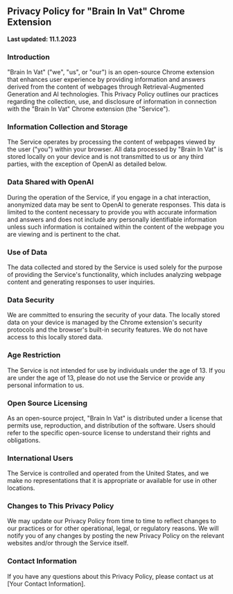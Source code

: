 ## Privacy Policy for "Brain In Vat" Chrome Extension

**Last updated: 11.1.2023**

### Introduction

"Brain In Vat" ("we", "us", or "our") is an open-source Chrome extension that enhances user experience by providing information and answers derived from the content of webpages through Retrieval-Augmented Generation and AI technologies. This Privacy Policy outlines our practices regarding the collection, use, and disclosure of information in connection with the "Brain In Vat" Chrome extension (the "Service").

### Information Collection and Storage

The Service operates by processing the content of webpages viewed by the user ("you") within your browser. All data processed by "Brain In Vat" is stored locally on your device and is not transmitted to us or any third parties, with the exception of OpenAI as detailed below.

### Data Shared with OpenAI

During the operation of the Service, if you engage in a chat interaction, anonymized data may be sent to OpenAI to generate responses. This data is limited to the content necessary to provide you with accurate information and answers and does not include any personally identifiable information unless such information is contained within the content of the webpage you are viewing and is pertinent to the chat.

### Use of Data

The data collected and stored by the Service is used solely for the purpose of providing the Service's functionality, which includes analyzing webpage content and generating responses to user inquiries.

### Data Security

We are committed to ensuring the security of your data. The locally stored data on your device is managed by the Chrome extension's security protocols and the browser's built-in security features. We do not have access to this locally stored data.

### Age Restriction

The Service is not intended for use by individuals under the age of 13. If you are under the age of 13, please do not use the Service or provide any personal information to us.

### Open Source Licensing

As an open-source project, "Brain In Vat" is distributed under a license that permits use, reproduction, and distribution of the software. Users should refer to the specific open-source license to understand their rights and obligations.

### International Users

The Service is controlled and operated from the United States, and we make no representations that it is appropriate or available for use in other locations.

### Changes to This Privacy Policy

We may update our Privacy Policy from time to time to reflect changes to our practices or for other operational, legal, or regulatory reasons. We will notify you of any changes by posting the new Privacy Policy on the relevant websites and/or through the Service itself.

### Contact Information

If you have any questions about this Privacy Policy, please contact us at [Your Contact Information].
